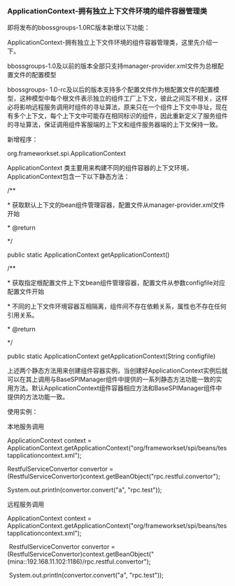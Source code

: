### ApplicationContext-拥有独立上下文件环境的组件容器管理类

即将发布的bbossgroups-1.0RC版本新增以下功能：

ApplicationContext-拥有独立上下文件环境的组件容器管理类，这里先介绍一下。

bbossgroups-1.0及以前的版本全部只支持manager-provider.xml文件为总根配置文件的配置模型

bbossgroups- 1.0-rc及以后的版本支持多个配置文件作为根配置文件的配置模型，这种模型中每个根文件表示独立的组件工厂上下文，彼此之间互不相关，这样必将影响远程服务调用时组件的寻址算法，原来只在一个组件上下文中寻址，现在有多个上下文，每个上下文中可能存在相同标识的组件，因此重新定义了服务组件的寻址算法，保证调用组件客服端的上下文和组件服务器端的上下文保持一致。  

新增程序：

org.frameworkset.spi.ApplicationContext

ApplicationContext 类主要用来构建不同的组件容器的上下文环境，ApplicationContext包含一下以下静态方法：

/**

  \* 获取默认上下文的bean组件管理容器，配置文件从manager-provider.xml文件开始

  \* @return

  */

public static ApplicationContext getApplicationContext()

/**

  \* 获取指定根配置文件上下文bean组件管理容器，配置文件从参数configfile对应配置文件开始

  \* 不同的上下文件环境容器互相隔离，组件间不存在依赖关系，属性也不存在任何引用关系。

  \* @return

  */

public static ApplicationContext getApplicationContext(String configfile)

上述两个静态方法用来创建组件容器实例，当创建好ApplicationContext实例后就可以在其上调用与BaseSPIManager组件中提供的一系列静态方法功能一致的实用方法。默认ApplicationContext组件容器相应方法和BaseSPIManager组件中提供的方法功能一致。  

使用实例：

本地服务调用

ApplicationContext context = ApplicationContext.getApplicationContext("org/frameworkset/spi/beans/testapplicationcontext.xml");

  RestfulServiceConvertor convertor = (RestfulServiceConvertor)context.getBeanObject("rpc.restful.convertor");

System.out.println(convertor.convert("a", "rpc.test"));  

远程服务调用

ApplicationContext context = ApplicationContext.getApplicationContext("org/frameworkset/spi/beans/testapplicationcontext.xml");

​     RestfulServiceConvertor convertor = (RestfulServiceConvertor)context.getBeanObject("(mina::192.168.11.102:1186)/rpc.restful.convertor");

​     System.out.println(convertor.convert("a", "rpc.test"));  